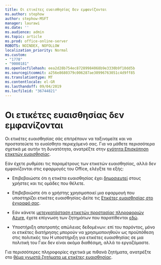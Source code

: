 ```yaml
---
title: Οι ετικέτες ευαισθησίας δεν εμφανίζονται
ms.author: stephow
author: stephow-MSFT
manager: laurawi
ms.date: ''
ms.audience: admin
ms.topic: article
ms.prod: office-online-server
ROBOTS: NOINDEX, NOFOLLOW
localization_priority: Normal
ms.custom:
- "1778"
- "9000181"
ms.openlocfilehash: eea2d28b754ec87289984068b9e3330b9f10dd5b
ms.sourcegitcommit: a256e8680379c006287ae30996763051c4d9ff85
ms.translationtype: MT
ms.contentlocale: el-GR
ms.lasthandoff: 09/04/2019
ms.locfileid: "36744821"
---
```

# <a name="sensitivity-labels-not-appearing"></a>Οι ετικέτες ευαισθησίας δεν εμφανίζονται

Οι ετικέτες ευαισθησίας σάς επιτρέπουν να ταξινομείτε και να προστατεύετε το ευαίσθητο περιεχόμενό σας. Για να μάθετε περισσότερα σχετικά με αυτήν τη δυνατότητα, ανατρέξτε στην [ενότητα Επισκόπηση ετικετών ευαισθησίας](https://docs.microsoft.com/office365/securitycompliance/sensitivity-labels).

Εάν έχετε ρυθμίσει τις παραμέτρους των ετικετών ευαισθησίας, αλλά δεν εμφανίζονται στις εφαρμογές του Office, ελέγξτε τα εξής:

- Επιβεβαιώστε ότι η ετικέτα ευαισθησίας έχει [δημοσιευτεί](https://docs.microsoft.com/Office365/SecurityCompliance/sensitivity-labels#what-label-policies-can-do) στους χρήστες και τις ομάδες που θέλετε.

- Επιβεβαιώστε ότι ο χρήστης χρησιμοποιεί μια εφαρμογή που υποστηρίζει ετικέτες ευαισθησίας-Δείτε τις [Ετικέτες ευαισθησίας στο έγγραφό σας](https://support.office.com/article/apply-sensitivity-labels-to-your-documents-and-email-within-office-2f96e7cd-d5a4-403b-8bd7-4cc636bae0f9?ad=US&ui=en-US&rs=en-US#bkmk_whereavailable).

- Εάν κάνετε [μετεγκατάσταση ετικετών προστασίας πληροφοριών Azure](https://docs.microsoft.com/azure/information-protection/configure-policy-migrate-labels), έχετε επίγνωση των ζητημάτων που παρατίθενται [εδώ](https://docs.microsoft.com/azure/information-protection/configure-policy-migrate-labels#considerations-for-unified-labels).

- Υποστήριξη αποτροπής απώλειας δεδομένων: επί του παρόντος, μόνο οι ετικέτες διατήρησης μπορούν να χρησιμοποιηθούν ως προϋπόθεση στις πολιτικές του  Η υποστήριξη για ετικέτες ευαισθησίας σε μια πολιτική του Γιεκ δεν είναι ακόμα διαθέσιμη, αλλά το εργαζόμαστε.

Για περισσότερες πληροφορίες σχετικά με πιθανά ζητήματα, ανατρέξτε στο [θέμα γνωστά ζητήματα με ετικέτες ευαισθησίας](https://support.office.com/article/known-issues-with-sensitivity-labels-in-office-b169d687-2bbd-4e21-a440-7da1b2743edc).